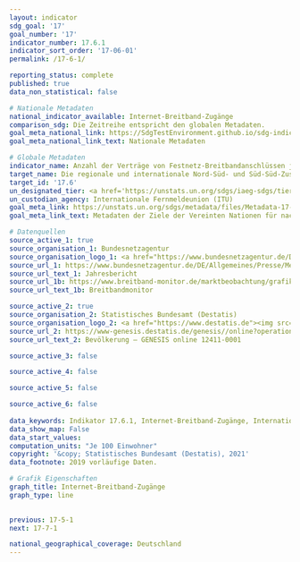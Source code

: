 ```yaml
---
layout: indicator    
sdg_goal: '17'    
goal_number: '17'    
indicator_number: 17.6.1    
indicator_sort_order: '17-06-01'    
permalink: /17-6-1/    

reporting_status: complete    
published: true    
data_non_statistical: false    

# Nationale Metadaten    
national_indicator_available: Internet-Breitband-Zugänge    
comparison_sdg: Die Zeitreihe entspricht den globalen Metadaten.    
goal_meta_national_link: https://SdgTestEnvironment.github.io/sdg-indicators/public/MetaDe/17.6.1.pdf    
goal_meta_national_link_text: Nationale Metadaten    

# Globale Metadaten    
indicator_name: Anzahl der Verträge von Festnetz-Breitbandanschlüssen je 100 Einwohner, nach Geschwindigkeit    
target_name: Die regionale und internationale Nord-Süd- und Süd-Süd-Zusammenarbeit und Dreieckskooperation im Bereich Wissenschaft, Technologie und Innovation und den Zugang dazu verbessern und den Austausch von Wissen zu einvernehmlich festgelegten Bedingungen verstärken, unter anderem durch eine bessere Abstimmung zwischen den vorhandenen Mechanismen, insbesondere auf Ebene der Vereinten Nationen, und durch einen globalen Mechanismus zur Technologieförderung    
target_id: '17.6'    
un_designated_tier: <a href='https://unstats.un.org/sdgs/iaeg-sdgs/tier-classification/' title='Klicken Sie hier um weitere Informationen zur UN-Tier-Klassifikation zu erhalten.'  target='_blank'>Tier I</a>    
un_custodian_agency: Internationale Fernmeldeunion (ITU)    
goal_meta_link: https://unstats.un.org/sdgs/metadata/files/Metadata-17-06-01.pdf    
goal_meta_link_text: Metadaten der Ziele der Vereinten Nationen für nachhaltige Entwicklung    

# Datenquellen
source_active_1: true
source_organisation_1: Bundesnetzagentur
source_organisation_logo_1: <a href="https://www.bundesnetzagentur.de/DE/Home/home_node.html"><img src="https://g205sdgs.github.io/sdg-indicators/public/OrgImgDe/bundesnetzagentur.png" alt="Logo bundesnetzagentur" style="height:60px; width:148px"/></a>
source_url_1: https://www.bundesnetzagentur.de/DE/Allgemeines/Presse/Mediathek/Berichte/berichte-node.html
source_url_text_1: Jahresbericht
source_url_1b: https://www.breitband-monitor.de/marktbeobachtung/grafiken
source_url_text_1b: Breitbandmonitor

source_active_2: true
source_organisation_2: Statistisches Bundesamt (Destatis)
source_organisation_logo_2: <a href="https://www.destatis.de"><img src="https://g205sdgs.github.io/sdg-indicators/public/OrgImgDe/destatis.png" alt="Logo destatis" style="height:60px; width:148px"/></a>
source_url_2: https://www-genesis.destatis.de/genesis//online?operation=table&code=12411-0001&bypass=true&language=de
source_url_text_2: Bevölkerung – GENESIS online 12411-0001

source_active_3: false

source_active_4: false

source_active_5: false

source_active_6: false
    
data_keywords: Indikator 17.6.1, Internet-Breitband-Zugänge, Internationale Fernmeldeunion (ITU)    
data_show_map: False    
data_start_values:     
computation_units: "Je 100 Einwohner"    
copyright: '&copy; Statistisches Bundesamt (Destatis), 2021'    
data_footnote: 2019 vorläufige Daten.    

# Grafik Eigenschaften    
graph_title: Internet-Breitband-Zugänge    
graph_type: line    
    

previous: 17-5-1    
next: 17-7-1    

national_geographical_coverage: Deutschland    
---
```


<span></span>